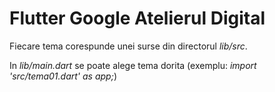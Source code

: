 # Flutter Google Atelierul Digital

Fiecare tema corespunde unei surse din directorul _lib/src_. 

In _lib/main.dart_ se poate alege tema dorita (exemplu: _import 'src/tema01.dart' as app;_)


